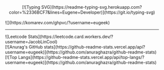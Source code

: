 <center>[![Typing SVG](https://readme-typing-svg.herokuapp.com?color=%2336BCF7&lines=Eugene+Developer)](https://git.io/typing-svg)</center>
<br>
![](https://komarev.com/ghpvc/?username=eugeek)<br>
<hr>
![Leetcode Stats](https://leetcode.card.workers.dev/?username=JacobLinCool)<br>
[![Anurag's GitHub stats](https://github-readme-stats.vercel.app/api?username=eugeek)](https://github.com/anuraghazra/github-readme-stats)<br>
[![Top Langs](https://github-readme-stats.vercel.app/api/top-langs/?username=eugeek)](https://github.com/anuraghazra/github-readme-stats)
